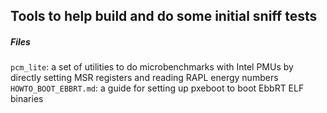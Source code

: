 ## Tools to help build and do some initial sniff tests

##### Files
`pcm_lite`: a set of utilities to do microbenchmarks with Intel PMUs by directly setting MSR registers and reading RAPL energy numbers
`HOWTO_BOOT_EBBRT.md`: a guide for setting up pxeboot to boot EbbRT ELF binaries
